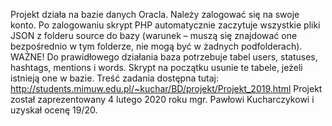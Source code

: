 Projekt działa na bazie danych Oracla. Należy zalogować się na swoje konto. Po zalogowaniu skrypt PHP automatycznie zaczytuje wszystkie pliki JSON z folderu source do bazy (warunek – muszą się znajdować one bezpośrednio w tym folderze, nie mogą być w żadnych podfolderach).
WAŻNE! Do prawidłowego działania baza potrzebuje tabel users, statuses, hashtags, mentions i words. Skrypt na początku usunie te tabele, jeżeli istnieją one w bazie.
Treść zadania dostępna tutaj: http://students.mimuw.edu.pl/~kuchar/BD/projekt/Projekt_2019.html
Projekt został zaprezentowany 4 lutego 2020 roku mgr. Pawłowi Kucharczykowi i uzyskał ocenę 19/20.
